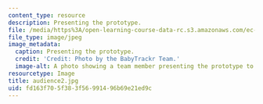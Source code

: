 ```yaml
---
content_type: resource
description: Presenting the prototype.
file: /media/https%3A/open-learning-course-data-rc.s3.amazonaws.com/ec-710-d-lab-medical-technologies-for-the-developing-world-spring-2010/fd163f705f383f56991496b69e21ed9c_audience2.jpg
file_type: image/jpeg
image_metadata:
  caption: Presenting the prototype.
  credit: 'Credit: Photo by the BabyTrackr Team.'
  image-alt: A photo showing a team member presenting the prototype to an attendee.
resourcetype: Image
title: audience2.jpg
uid: fd163f70-5f38-3f56-9914-96b69e21ed9c
---
```

